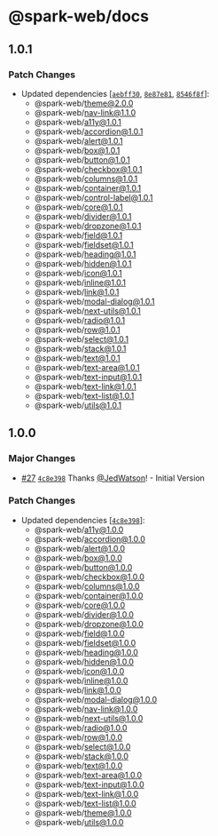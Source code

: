 # @spark-web/docs

## 1.0.1

### Patch Changes

- Updated dependencies
  [[`aebff30`](https://github.com/brighte-labs/spark-web/commit/aebff30c86cb0a9db22b545c46159ce0d1c14afb),
  [`8e87e81`](https://github.com/brighte-labs/spark-web/commit/8e87e8113173eadb1a70b68691db147b1474af54),
  [`8546f8f`](https://github.com/brighte-labs/spark-web/commit/8546f8f05daaa79ea3ff954c6c4928a7a2d0622d)]:
  - @spark-web/theme@2.0.0
  - @spark-web/nav-link@1.1.0
  - @spark-web/a11y@1.0.1
  - @spark-web/accordion@1.0.1
  - @spark-web/alert@1.0.1
  - @spark-web/box@1.0.1
  - @spark-web/button@1.0.1
  - @spark-web/checkbox@1.0.1
  - @spark-web/columns@1.0.1
  - @spark-web/container@1.0.1
  - @spark-web/control-label@1.0.1
  - @spark-web/core@1.0.1
  - @spark-web/divider@1.0.1
  - @spark-web/dropzone@1.0.1
  - @spark-web/field@1.0.1
  - @spark-web/fieldset@1.0.1
  - @spark-web/heading@1.0.1
  - @spark-web/hidden@1.0.1
  - @spark-web/icon@1.0.1
  - @spark-web/inline@1.0.1
  - @spark-web/link@1.0.1
  - @spark-web/modal-dialog@1.0.1
  - @spark-web/next-utils@1.0.1
  - @spark-web/radio@1.0.1
  - @spark-web/row@1.0.1
  - @spark-web/select@1.0.1
  - @spark-web/stack@1.0.1
  - @spark-web/text@1.0.1
  - @spark-web/text-area@1.0.1
  - @spark-web/text-input@1.0.1
  - @spark-web/text-link@1.0.1
  - @spark-web/text-list@1.0.1
  - @spark-web/utils@1.0.1

## 1.0.0

### Major Changes

- [#27](https://github.com/brighte-labs/spark-web/pull/27)
  [`4c8e398`](https://github.com/brighte-labs/spark-web/commit/4c8e3988f8a59d3dab60a6b67b1128b6ff2a5f2c)
  Thanks [@JedWatson](https://github.com/JedWatson)! - Initial Version

### Patch Changes

- Updated dependencies
  [[`4c8e398`](https://github.com/brighte-labs/spark-web/commit/4c8e3988f8a59d3dab60a6b67b1128b6ff2a5f2c)]:
  - @spark-web/a11y@1.0.0
  - @spark-web/accordion@1.0.0
  - @spark-web/alert@1.0.0
  - @spark-web/box@1.0.0
  - @spark-web/button@1.0.0
  - @spark-web/checkbox@1.0.0
  - @spark-web/columns@1.0.0
  - @spark-web/container@1.0.0
  - @spark-web/core@1.0.0
  - @spark-web/divider@1.0.0
  - @spark-web/dropzone@1.0.0
  - @spark-web/field@1.0.0
  - @spark-web/fieldset@1.0.0
  - @spark-web/heading@1.0.0
  - @spark-web/hidden@1.0.0
  - @spark-web/icon@1.0.0
  - @spark-web/inline@1.0.0
  - @spark-web/link@1.0.0
  - @spark-web/modal-dialog@1.0.0
  - @spark-web/nav-link@1.0.0
  - @spark-web/next-utils@1.0.0
  - @spark-web/radio@1.0.0
  - @spark-web/row@1.0.0
  - @spark-web/select@1.0.0
  - @spark-web/stack@1.0.0
  - @spark-web/text@1.0.0
  - @spark-web/text-area@1.0.0
  - @spark-web/text-input@1.0.0
  - @spark-web/text-link@1.0.0
  - @spark-web/text-list@1.0.0
  - @spark-web/theme@1.0.0
  - @spark-web/utils@1.0.0
